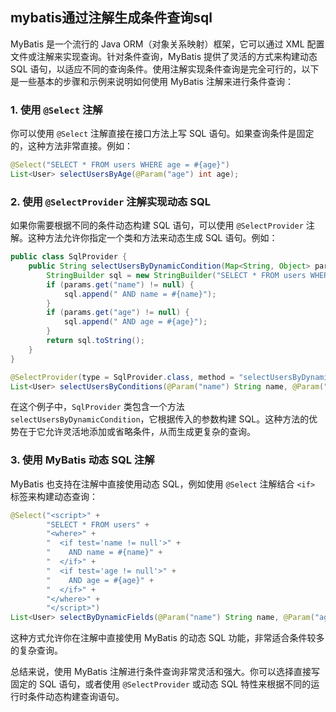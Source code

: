 ## mybatis通过注解生成条件查询sql

MyBatis 是一个流行的 Java ORM（对象关系映射）框架，它可以通过 XML 配置文件或注解来实现查询。针对条件查询，MyBatis 提供了灵活的方式来构建动态 SQL 语句，以适应不同的查询条件。使用注解实现条件查询是完全可行的，以下是一些基本的步骤和示例来说明如何使用 MyBatis 注解来进行条件查询：

### 1. 使用 `@Select` 注解

你可以使用 `@Select` 注解直接在接口方法上写 SQL 语句。如果查询条件是固定的，这种方法非常直接。例如：

```java
@Select("SELECT * FROM users WHERE age = #{age}")
List<User> selectUsersByAge(@Param("age") int age);
```

### 2. 使用 `@SelectProvider` 注解实现动态 SQL

如果你需要根据不同的条件动态构建 SQL 语句，可以使用 `@SelectProvider` 注解。这种方法允许你指定一个类和方法来动态生成 SQL 语句。例如：

```java
public class SqlProvider {
    public String selectUsersByDynamicCondition(Map<String, Object> params) {
        StringBuilder sql = new StringBuilder("SELECT * FROM users WHERE 1=1");
        if (params.get("name") != null) {
            sql.append(" AND name = #{name}");
        }
        if (params.get("age") != null) {
            sql.append(" AND age = #{age}");
        }
        return sql.toString();
    }
}

@SelectProvider(type = SqlProvider.class, method = "selectUsersByDynamicCondition")
List<User> selectUsersByConditions(@Param("name") String name, @Param("age") Integer age);
```

在这个例子中，`SqlProvider` 类包含一个方法 `selectUsersByDynamicCondition`，它根据传入的参数构建 SQL。这种方法的优势在于它允许灵活地添加或省略条件，从而生成更复杂的查询。

### 3. 使用 MyBatis 动态 SQL 注解

MyBatis 也支持在注解中直接使用动态 SQL，例如使用 `@Select` 注解结合 `<if>` 标签来构建动态查询：

```java
@Select("<script>" +
        "SELECT * FROM users" +
        "<where>" +
        "  <if test='name != null'>" +
        "    AND name = #{name}" +
        "  </if>" +
        "  <if test='age != null'>" +
        "    AND age = #{age}" +
        "  </if>" +
        "</where>" +
        "</script>")
List<User> selectByDynamicFields(@Param("name") String name, @Param("age") Integer age);
```

这种方式允许你在注解中直接使用 MyBatis 的动态 SQL 功能，非常适合条件较多的复杂查询。

总结来说，使用 MyBatis 注解进行条件查询非常灵活和强大。你可以选择直接写固定的 SQL 语句，或者使用 `@SelectProvider` 或动态 SQL 特性来根据不同的运行时条件动态构建查询语句。
